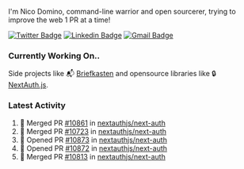 
I'm Nico Domino, command-line warrior and open sourcerer, trying to improve the web 1 PR at a time!

[![Twitter Badge](https://img.shields.io/badge/-@ndom91-1ca0f1?style=flat-square&labelColor=1ca0f1&logo=twitter&logoColor=white&link=https://twitter.com/ndom91)](https://twitter.com/ndom91) [![Linkedin Badge](https://img.shields.io/badge/-ndom91-blue?style=flat-square&logo=Linkedin&logoColor=white&link=https://www.linkedin.com/in/ndom91/)](https://www.linkedin.com/in/ndom91/) [![Gmail Badge](https://img.shields.io/badge/-yo@ndo.dev-c14438?style=flat-square&logo=mail.ru&logoColor=white&link=mailto:yo@ndo.dev)](mailto:yo@ndo.dev)

### Currently Working On..

Side projects like 📬 [Briefkasten](https://briefkastenhq.com) and opensource libraries like 🔒 [NextAuth.js](https://github.com/nextauthjs/next-auth).

<!--START_SECTION_PROFILE_VIEWS:readme-info-->
<!--END_SECTION_PROFILE_VIEWS:readme-info-->

<!--START_SECTION_DAILY_COMMIT:readme-info-->
<!--END_SECTION_DAILY_COMMIT:readme-info-->

<!--START_SECTION_WEEKLY_COMMIT:readme-info-->
<!--END_SECTION_WEEKLY_COMMIT:readme-info-->

### Latest Activity

<!--START_SECTION:activity-->
1. 🎉 Merged PR [#10861](https://github.com/nextauthjs/next-auth/pull/10861) in [nextauthjs/next-auth](https://github.com/nextauthjs/next-auth)
2. 🎉 Merged PR [#10723](https://github.com/nextauthjs/next-auth/pull/10723) in [nextauthjs/next-auth](https://github.com/nextauthjs/next-auth)
3. 💪 Opened PR [#10873](https://github.com/nextauthjs/next-auth/pull/10873) in [nextauthjs/next-auth](https://github.com/nextauthjs/next-auth)
4. 💪 Opened PR [#10872](https://github.com/nextauthjs/next-auth/pull/10872) in [nextauthjs/next-auth](https://github.com/nextauthjs/next-auth)
5. 🎉 Merged PR [#10813](https://github.com/nextauthjs/next-auth/pull/10813) in [nextauthjs/next-auth](https://github.com/nextauthjs/next-auth)
<!--END_SECTION:activity-->

